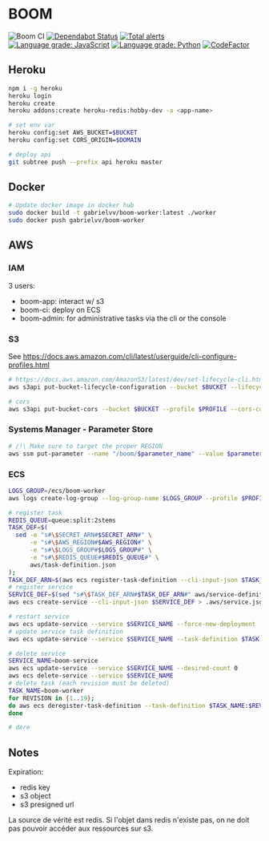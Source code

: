 # BOOM

![Boom CI](https://github.com/gabrielvv/boom/workflows/Boom%20CI/badge.svg)
[![Dependabot Status](https://api.dependabot.com/badges/status?host=github&repo=gabrielvv/boom)](https://dependabot.com)
[![Total alerts](https://img.shields.io/lgtm/alerts/g/gabrielvv/boom.svg?logo=lgtm&logoWidth=18)](https://lgtm.com/projects/g/gabrielvv/boom/alerts/)
[![Language grade: JavaScript](https://img.shields.io/lgtm/grade/javascript/g/gabrielvv/boom.svg?logo=lgtm&logoWidth=18)](https://lgtm.com/projects/g/gabrielvv/boom/context:javascript)
[![Language grade: Python](https://img.shields.io/lgtm/grade/python/g/gabrielvv/boom.svg?logo=lgtm&logoWidth=18)](https://lgtm.com/projects/g/gabrielvv/boom/context:python)
[![CodeFactor](https://www.codefactor.io/repository/github/gabrielvv/boom/badge)](https://www.codefactor.io/repository/github/gabrielvv/boom)

## Heroku

```sh
npm i -g heroku
heroku login
heroku create
heroku addons:create heroku-redis:hobby-dev -a <app-name>

# set env var
heroku config:set AWS_BUCKET=$BUCKET
heroku config:set CORS_ORIGIN=$DOMAIN

# deploy api
git subtree push --prefix api heroku master
```

## Docker

```sh
# Update docker image in docker hub
sudo docker build -t gabrielvv/boom-worker:latest ./worker
sudo docker push gabrielvv/boom-worker
```

## AWS

### IAM

3 users:
- boom-app: interact w/ s3
- boom-ci: deploy on ECS
- boom-admin: for administrative tasks via the cli or the console

### S3

See https://docs.aws.amazon.com/cli/latest/userguide/cli-configure-profiles.html

```sh
# https://docs.aws.amazon.com/AmazonS3/latest/dev/set-lifecycle-cli.html
aws s3api put-bucket-lifecycle-configuration --bucket $BUCKET --lifecycle-configuration file://aws/bucket-lifecycle.json

# cors
aws s3api put-bucket-cors --bucket $BUCKET --profile $PROFILE --cors-configuration file://aws/bucket-cors.json
```

### Systems Manager - Parameter Store

```sh
# /!\ Make sure to target the proper REGION
aws ssm put-parameter --name "/boom/$parameter_name" --value $parameter_value --type SecureString --profile $profile
```

### ECS

```sh
LOGS_GROUP=/ecs/boom-worker
aws logs create-log-group --log-group-name $LOGS_GROUP --profile $PROFILE

# register task
REDIS_QUEUE=queue:split:2stems
TASK_DEF=$(
  sed -e "s#\$SECRET_ARN#$SECRET_ARN#" \
      -e "s#\$AWS_REGION#$AWS_REGION#" \
      -e "s#\$LOGS_GROUP#$LOGS_GROUP#" \
      -e "s#\$REDIS_QUEUE#$REDIS_QUEUE#" \
      aws/task-definition.json
);
TASK_DEF_ARN=$(aws ecs register-task-definition --cli-input-json $TASK_DEF | jq -r '.taskDefinition.taskDefinitionArn');
# register service
SERVICE_DEF=$(sed "s#\$TASK_DEF_ARN#$TASK_DEF_ARN#" aws/service-definition.json);
aws ecs create-service --cli-input-json $SERVICE_DEF > .aws/service.json;

# restart service
aws ecs update-service --service $SERVICE_NAME --force-new-deployment
# update service task definition
aws ecs update-service --service $SERVICE_NAME --task-definition $TASK:$REVISION --force-new-deployment

# delete service
SERVICE_NAME=boom-service
aws ecs update-service --service $SERVICE_NAME --desired-count 0
aws ecs delete-service --service $SERVICE_NAME
# delete task (each revision must be deleted)
TASK_NAME=boom-worker
for REVISION in {1..19};
do aws ecs deregister-task-definition --task-definition $TASK_NAME:$REVISION;
done

# dere
```

## Notes

Expiration:
- redis key
- s3 object
- s3 presigned url

La source de vérité est redis.
Si l'objet dans redis n'existe pas, on ne doit pas pouvoir accéder aux ressources sur s3.

